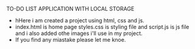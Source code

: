 TO-DO LIST APPLICATION WITH LOCAL STORAGE

- hHere i am created a project using html, css and  js.
- index.html is home page styles.css is styling file and script.js is  js file and i also added othe images i'll use in my project.
- If you find any miastake please let me knoe.
